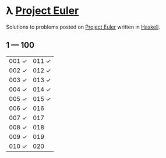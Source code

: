 # λ [Project Euler](https://projecteuler.net)

Solutions to problems posted on [Project Euler](https://projecteuler.net) written in [Haskell](http://haskell.org).

## 1 — 100

|       |       |
| ----- | ----- |
| 001 ✓ | 011 ✓ |
| 002 ✓ | 012 ✓ |
| 003 ✓ | 013 ✓ |
| 004 ✓ | 014 ✓ |
| 005 ✓ | 015 ✓ |
| 006 ✓ | 016   |
| 007 ✓ | 017   |
| 008 ✓ | 018   |
| 009 ✓ | 019   |
| 010 ✓ | 020   |
